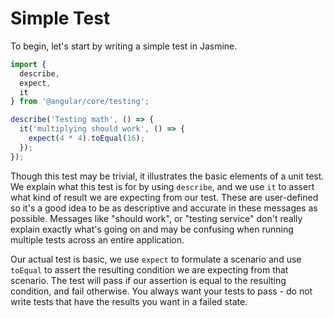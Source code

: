 # Simple Test

To begin, let's start by writing a simple test in Jasmine.

```js
import {
  describe,
  expect,
  it
} from '@angular/core/testing';

describe('Testing math', () => {
  it('multiplying should work', () => {
    expect(4 * 4).toEqual(16);
  });
});
```

Though this test may be trivial, it illustrates the basic elements of a unit test. We explain what this test is for by using `describe`, and we use `it` to assert what kind of result we are expecting from our test. These are user-defined so it's a good idea to be as descriptive and accurate in these messages as possible. Messages like "should work", or "testing service" don't really explain exactly what's going on and may be confusing when running multiple tests across an entire application.

Our actual test is basic, we use `expect` to formulate a scenario and use `toEqual` to assert the resulting condition we are expecting from that scenario. The test will pass if our assertion is equal to the resulting condition, and fail otherwise. You always want your tests to pass - do not write tests that have the results you want in a failed state.
